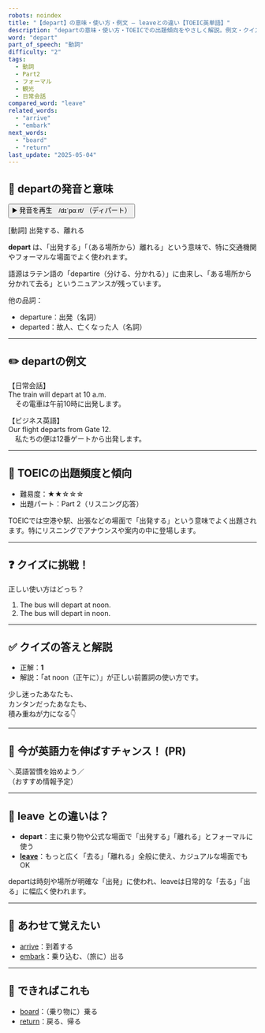 ```yaml
---
robots: noindex
title: "【depart】の意味・使い方・例文 ― leaveとの違い【TOEIC英単語】"
description: "departの意味・使い方・TOEICでの出題傾向をやさしく解説。例文・クイズ付きでleaveとの違いもわかりやすく学べます。"
word: "depart"
part_of_speech: "動詞"
difficulty: "2"
tags:
  - 動詞
  - Part2
  - フォーマル
  - 観光
  - 日常会話
compared_word: "leave"
related_words:
  - "arrive"
  - "embark"
next_words:
  - "board"
  - "return"
last_update: "2025-05-04"
---
```


## 🔰 departの発音と意味

<button class="play-audio" onclick="playTTS('depart')">
  <span class="play-audio-main">
    ▶️ 発音を再生　/dɪˈpɑːrt/
  </span>
  <span class="play-audio-sub">
    （ディパート）
  </span>
</button>

[動詞] 出発する、離れる

**depart** は、「出発する」「（ある場所から）離れる」という意味で、特に交通機関やフォーマルな場面でよく使われます。

語源はラテン語の「departire（分ける、分かれる）」に由来し、「ある場所から分かれて去る」というニュアンスが残っています。

他の品詞：  
- departure：出発（名詞）
- departed：故人、亡くなった人（名詞）

---

## ✏️ departの例文

【日常会話】  
The train will depart at 10 a.m.  
　その電車は午前10時に出発します。

【ビジネス英語】  
Our flight departs from Gate 12.  
　私たちの便は12番ゲートから出発します。

---

## 🎯 TOEICの出題頻度と傾向

- 難易度：★★☆☆☆
- 出題パート：Part 2（リスニング応答）

TOEICでは空港や駅、出張などの場面で「出発する」という意味でよく出題されます。特にリスニングでアナウンスや案内の中に登場します。

---

## ❓ クイズに挑戦！

正しい使い方はどっち？

1. The bus will depart at noon.  
2. The bus will depart in noon.

---

## ✅ クイズの答えと解説

- 正解：**1**
- 解説：「at noon（正午に）」が正しい前置詞の使い方です。

少し迷ったあなたも、  
カンタンだったあなたも、  
積み重ねが力になる👇️

---

## 🚀 今が英語力を伸ばすチャンス！ (PR)

<div class="info-center">
＼英語習慣を始めよう／<br>  
（おすすめ情報予定）
</div>

---

## 🤔  leave との違いは？

- **depart**：主に乗り物や公式な場面で「出発する」「離れる」とフォーマルに使う
- **[leave](/word/leave/)**：もっと広く「去る」「離れる」全般に使え、カジュアルな場面でもOK

departは時刻や場所が明確な「出発」に使われ、leaveは日常的な「去る」「出る」に幅広く使われます。

---

## 🧩 あわせて覚えたい

- [arrive](/word/arrive/)：到着する
- [embark](/word/embark/)：乗り込む、（旅に）出る

---

## 📖 できればこれも

- [board](/word/board/)：（乗り物に）乗る
- [return](/word/return/)：戻る、帰る

<!-- cvid: aid47_bid13 -->
